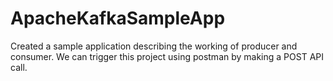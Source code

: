 # ApacheKafkaSampleApp
Created a sample application describing the working of producer and consumer. We can trigger this project using postman by making a POST API call.
